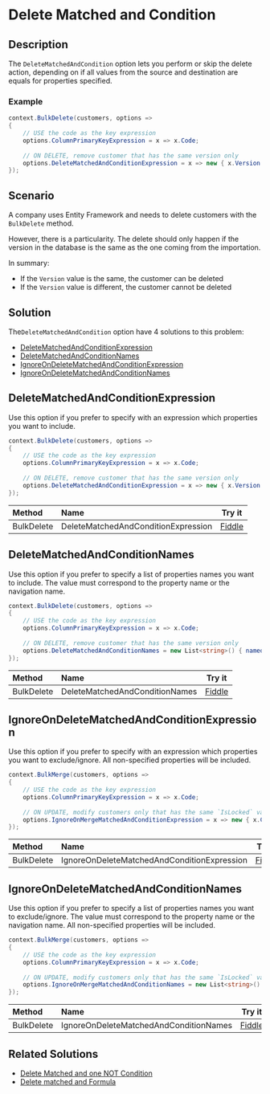 # Delete Matched and Condition

## Description

The `DeleteMatchedAndCondition` option lets you perform or skip the delete action, depending on if all values from the source and destination are equals for properties specified.

### Example

```csharp
context.BulkDelete(customers, options => 
{
	// USE the code as the key expression
	options.ColumnPrimaryKeyExpression = x => x.Code;
	
	// ON DELETE, remove customer that has the same version only
	options.DeleteMatchedAndConditionExpression = x => new { x.Version };
});
```

## Scenario

A company uses Entity Framework and needs to delete customers with the `BulkDelete` method.

However, there is a particularity. The delete should only happen if the version in the database is the same as the one coming from the importation.

In summary:

- If the `Version` value is the same, the customer can be deleted
- If the `Version` value is different, the customer cannot be deleted

## Solution

The`DeleteMatchedAndCondition` option have 4 solutions to this problem:

- [DeleteMatchedAndConditionExpression](#deletematchedandconditionexpression)
- [DeleteMatchedAndConditionNames](#deletematchedandconditionnames)
- [IgnoreOnDeleteMatchedAndConditionExpression](#ignoreondeletematchedandconditionexpression)
- [IgnoreOnDeleteMatchedAndConditionNames](#ignoreondeletematchedandconditionnames)

## DeleteMatchedAndConditionExpression

Use this option if you prefer to specify with an expression which properties you want to include.

```csharp
context.BulkDelete(customers, options => 
{
	// USE the code as the key expression
	options.ColumnPrimaryKeyExpression = x => x.Code;
	
	// ON DELETE, remove customer that has the same version only
	options.DeleteMatchedAndConditionExpression = x => new { x.Version };
});
```

| Method 		  | Name                                     | Try it |
|:----------------|:-----------------------------------------|--------|
| BulkDelete 	  | DeleteMatchedAndConditionExpression 	 | [Fiddle](https://dotnetfiddle.net/kEVym8) |

## DeleteMatchedAndConditionNames

Use this option if you prefer to specify a list of properties names you want to include. The value must correspond to the property name or the navigation name.

```csharp
context.BulkDelete(customers, options => 
{
	// USE the code as the key expression
	options.ColumnPrimaryKeyExpression = x => x.Code;
	
	// ON DELETE, remove customer that has the same version only
	options.DeleteMatchedAndConditionNames = new List<string>() { nameof(Customer.Name) };
});
```

| Method 		  | Name                                       		 | Try it |
|:----------------|:-------------------------------------------------|--------|
| BulkDelete 	  | DeleteMatchedAndConditionNames		 		 	 | [Fiddle](https://dotnetfiddle.net/wVRpZR) |

## IgnoreOnDeleteMatchedAndConditionExpression

Use this option if you prefer to specify with an expression which properties you want to exclude/ignore. All non-specified properties will be included.

```csharp
context.BulkMerge(customers, options => 
{
	// USE the code as the key expression
	options.ColumnPrimaryKeyExpression = x => x.Code;
	
	// ON UPDATE, modify customers only that has the same `IsLocked` value by excluding all other properties (always 0 on the source)
	options.IgnoreOnMergeMatchedAndConditionExpression = x => new { x.CustomerID, x.Name, x.Description };
});
```

| Method 		  | Name                                       		 | Try it |
|:----------------|:-------------------------------------------------|--------|
| BulkDelete 	  | IgnoreOnDeleteMatchedAndConditionExpression 	 | [Fiddle](https://dotnetfiddle.net/67SGs7) |

## IgnoreOnDeleteMatchedAndConditionNames

Use this option if you prefer to specify a list of properties names you want to exclude/ignore. The value must correspond to the property name or the navigation name. All non-specified properties will be included.

```csharp
context.BulkMerge(customers, options => 
{
	// USE the code as the key expression
	options.ColumnPrimaryKeyExpression = x => x.Code;
	
	// ON UPDATE, modify customers only that has the same `IsLocked` value by excluding all other properties (always 0 on the source)
	options.IgnoreOnMergeMatchedAndConditionNames = new List<string>() { nameof(Customer.CustomerID), nameof(Customer.Name), nameof(Customer.Description) };
});
```

| Method 		  | Name                                       		 | Try it |
|:----------------|:-------------------------------------------------|--------|
| BulkDelete 	  | IgnoreOnDeleteMatchedAndConditionNames 			 | [Fiddle](https://dotnetfiddle.net/WdSS7H) |


## Related Solutions

- [Delete Matched and one NOT Condition](doc-v2/delete-matched-and-one-not-condition.md)
- [Delete matched and Formula](doc-v2/delete-matched-and-formula.md)